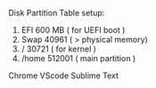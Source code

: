Disk Partition Table setup:

1. EFI   600 MB      ( for UEFI boot )
2. Swap  40961       ( > physical memory)
3. /     30721       ( for kernel )
4. /home 512001      ( main partition )

Chrome
VScode
Sublime Text
